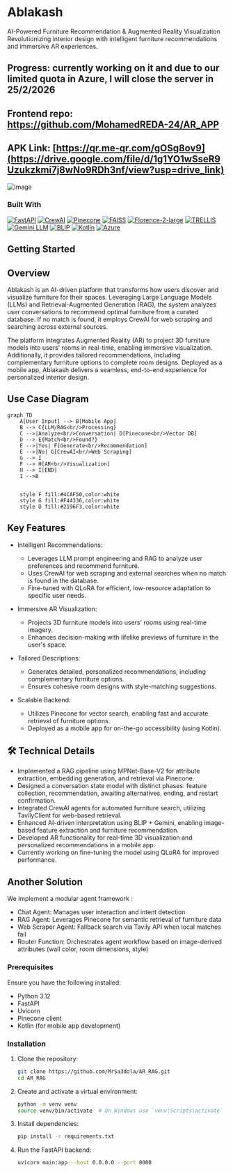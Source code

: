 # Ablakash
AI-Powered Furniture Recommendation & Augmented Reality Visualization
Revolutionizing interior design with intelligent furniture recommendations and immersive AR experiences.



## Progress: currently working on it and due to our limited quota in Azure, **I will close the server in 25/2/2026**

## Frontend repo: https://github.com/MohamedREDA-24/AR_APP
## APK Link: [https://qr.me-qr.com/gOSg8ov9](https://drive.google.com/file/d/1g1YO1wSseR9Uzukzkmi7j8wNo9RDh3nf/view?usp=drive_link)
![image](https://github.com/user-attachments/assets/631186ae-1f6d-4990-ac57-d1b4527c02cf)
### Built With
[![FastAPI][FastAPI-badge]][FastAPI-url]
[![CrewAI][CrewAI-badge]][CrewAI-url]
[![Pinecone][Pinecone-badge]][Pinecone-url]
[![FAISS][FAISS-badge]][FAISS-url]
[![Florence-2-large][Florence-badge]][Florence-url]
[![TRELLIS][TRELLIS-badge]][TRELLIS-url]
[![Gemini LLM][Gemini-badge]][Gemini-url]
[![BLIP][BLIP-badge]][BLIP-url]
[![Kotlin][Kotlin-badge]][Kotlin-url]
[![Azure][Azure-badge]][Azure-url]

[FastAPI-badge]: https://img.shields.io/badge/FastAPI-009688?style=for-the-badge&logo=fastapi&logoColor=white
[FastAPI-url]: https://fastapi.tiangolo.com/

[CrewAI-badge]: https://img.shields.io/badge/CrewAI-6C757D?style=for-the-badge&logo=ai&logoColor=white
[CrewAI-url]: https://crewai.com/

[Pinecone-badge]: https://img.shields.io/badge/Pinecone-0080FF?style=for-the-badge&logo=pinecone&logoColor=white
[Pinecone-url]: https://www.pinecone.io/

[FAISS-badge]: https://img.shields.io/badge/FAISS-6600CC?style=for-the-badge&logo=facebook&logoColor=white
[FAISS-url]: https://faiss.ai/

[Florence-badge]: https://img.shields.io/badge/Florence--2--large-006699?style=for-the-badge&logo=microsoft&logoColor=white
[Florence-url]: https://huggingface.co/microsoft/florence-2-large

[TRELLIS-badge]: https://img.shields.io/badge/TRELLIS-00A65A?style=for-the-badge&logo=3d&logoColor=white
[TRELLIS-url]: https://huggingface.co/spaces/JeffreyXiang/TRELLIS

[Gemini-badge]: https://img.shields.io/badge/Gemini-4285F4?style=for-the-badge&logo=google&logoColor=white
[Gemini-url]: https://aistudio.google.com/

[BLIP-badge]: https://img.shields.io/badge/BLIP-4CAF50?style=for-the-badge&logo=ai&logoColor=white
[BLIP-url]: https://huggingface.co/Salesforce/blip

[Kotlin-badge]: https://img.shields.io/badge/Kotlin-0095D5?style=for-the-badge&logo=kotlin&logoColor=white
[Kotlin-url]: https://kotlinlang.org/

[Azure-badge]: https://img.shields.io/badge/Azure-0078D4?style=for-the-badge&logo=microsoftazure&logoColor=white
[Azure-url]: https://azure.microsoft.com/


## Getting Started
## Overview
Ablakash is an AI-driven platform that transforms how users discover and visualize furniture for their spaces. Leveraging Large Language Models (LLMs) and Retrieval-Augmented Generation (RAG), the system analyzes user conversations to recommend optimal furniture from a curated database. If no match is found, it employs CrewAI for web scraping and searching across external sources.

The platform integrates Augmented Reality (AR) to project 3D furniture models into users' rooms in real-time, enabling immersive visualization. Additionally, it provides tailored recommendations, including complementary furniture options to complete room designs. Deployed as a mobile app, Ablakash delivers a seamless, end-to-end experience for personalized interior design.
## Use Case Diagram

```mermaid
graph TD
    A[User Input] --> B[Mobile App]
    B --> C{LLM/RAG<br/>Processing}
    C -->|Analyze<br/>Conversation| D[Pinecone<br/>Vector DB]
    D --> E{Match<br/>Found?}
    E -->|Yes| F[Generate<br/>Recommendation]
    E -->|No| G[CrewAI<br/>Web Scraping]
    G --> I
    F --> H[AR<br/>Visualization]
    H --> I[END]
    I -->B

    
    style F fill:#4CAF50,color:white
    style G fill:#F44336,color:white
    style D fill:#2196F3,color:white
```
## Key Features

- Intelligent Recommendations:
   - Leverages LLM prompt engineering and RAG to analyze user preferences and recommend furniture.
   - Uses CrewAI for web scraping and external searches when no match is found in the database.
   - Fine-tuned with QLoRA for efficient, low-resource adaptation to specific user needs.

- Immersive AR Visualization:
   - Projects 3D furniture models into users' rooms using real-time imagery.
   - Enhances decision-making with lifelike previews of furniture in the user's space.

- Tailored Descriptions:
   - Generates detailed, personalized recommendations, including complementary furniture options.
   - Ensures cohesive room designs with style-matching suggestions.

- Scalable Backend:

   - Utilizes Pinecone for vector search, enabling fast and accurate retrieval of furniture options.
   - Deployed as a mobile app for on-the-go accessibility (using Kotlin).


## 🛠️ Technical Details 
- Implemented a RAG pipeline using MPNet-Base-V2 for attribute extraction, embedding generation, and retrieval via Pinecone.
- Designed a conversation state model with distinct phases: feature collection, recommendation, awaiting alternatives, ending, and restart confirmation.
- Integrated CrewAI agents for automated furniture search, utilizing TavilyClient for web-based retrieval.
- Enhanced AI-driven interpretation using BLIP + Gemini, enabling image-based feature extraction and furniture recommendation.
- Developed AR functionality for real-time 3D visualization and personalized recommendations in a mobile app.
- Currently working on fine-tuning the model using QLoRA for improved performance.


## Another Solution 
We implement a modular agent framework :
- Chat Agent: Manages user interaction and intent detection
- RAG Agent: Leverages Pinecone for semantic retrieval of furniture data
- Web Scraper Agent: Fallback search via Tavily API when local matches fail
- Router Function: Orchestrates agent workflow based on image-derived attributes (wall color, room dimensions, style)
  
### Prerequisites
Ensure you have the following installed:
- Python 3.12
- FastAPI
- Uvicorn
- Pinecone client
- Kotlin (for mobile app development)

  
### Installation

1. Clone the repository:
   ```sh
   git clone https://github.com/MrSa3dola/AR_RAG.git
   cd AR_RAG
   ```

2. Create and activate a virtual environment:
   ```sh
   python -m venv venv
   source venv/bin/activate  # On Windows use `venv\Scripts\activate`
   ```

3. Install dependencies:
   ```sh
   pip install -r requirements.txt
   ```

4. Run the FastAPI backend:
   ```sh
   uvicorn main:app --host 0.0.0.0 --port 8000
   ```

